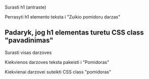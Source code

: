 Surasti h1 (antraste)

Perrasyti h1 elemento teksta i "Zuikio pomidoru darzas"

Padaryk, jog h1 elementas turetu CSS class "pavadinimas"
----------------------------------------------------------
Surasti visas darzoves

Kiekvienos darzoves teksta pakeisti i "Pomidoras"

Kiekvienai darzovei suteikti CSS class "pomidoras"